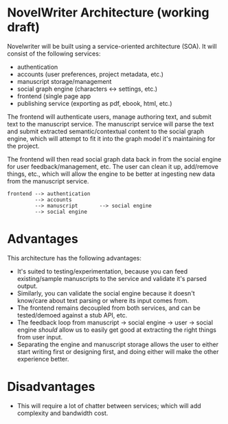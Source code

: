 # NovelWriter Architecture (working draft)

Novelwriter will be built using a service-oriented architecture (SOA). It will
consist of the following services:

* authentication
* accounts (user preferences, project metadata, etc.)
* manuscript storage/management
* social graph engine (characters <-> settings, etc.)
* frontend (single page app
* publishing service (exporting as pdf, ebook, html, etc.)

The frontend will authenticate users, manage authoring text, and submit text to
the manuscript service. The manuscript service will parse the text and submit
extracted semantic/contextual content to the social graph engine, which will
attempt to fit it into the graph model it's maintaining for the project.

The frontend will then read social graph data back in from the social engine
for user feedback/management, etc. The user can clean it up, add/remove things,
etc., which will allow the engine to be better at ingesting new data from the
manuscript service.

```text
frontend --> authentication
         --> accounts
         --> manuscript       --> social engine
         --> social engine
```

# Advantages

This architecture has the following advantages:

* It's suited to testing/experimentation, because you can feed existing/sample
  manuscripts to the service and validate it's parsed output.
* Similarly, you can validate the social engine because it doesn't know/care
  about text parsing or where its input comes from.
* The frontend remains decoupled from both services, and can be tested/demoed
  against a stub API, etc.
* The feedback loop from manuscript -> social engine -> user -> social engine
  *should* allow us to easily get good at extracting the right things from user
  input.
* Separating the engine and manuscript storage allows the user to either start
  writing first or designing first, and doing either will make the other
  experience better.

# Disadvantages

* This will require a lot of chatter between services; which will add complexity
  and bandwidth cost.
